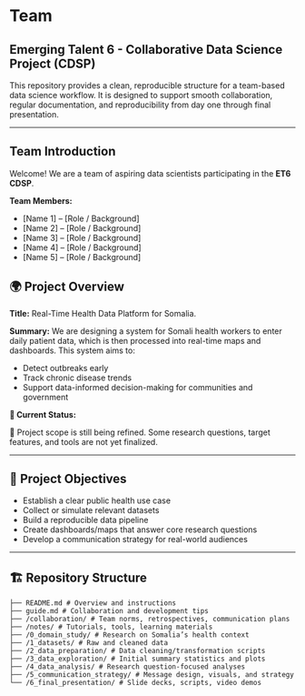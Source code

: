 # Team

## **Emerging Talent 6 - Collaborative Data Science Project (CDSP)**

This repository provides a clean, reproducible structure for a team-based data
science workflow. It is designed to support smooth collaboration, regular
documentation, and reproducibility from day one through final presentation.

---

## Team Introduction

Welcome! We are a team of aspiring data scientists participating in the
**ET6 CDSP**.

**Team Members:**

- [Name 1] – [Role / Background]
- [Name 2] – [Role / Background]
- [Name 3] – [Role / Background]
- [Name 4] – [Role / Background]
- [Name 5] – [Role / Background]

## 🌍 Project Overview

**Title:** Real-Time Health Data Platform for Somalia.

**Summary:**
We are designing a system for Somali health workers to enter daily patient data,
which is then processed into real-time maps and dashboards.
This system aims to:

- Detect outbreaks early
- Track chronic disease trends
- Support data-informed decision-making for communities and government

**📌 Current Status:**

🔧 Project scope is still being refined. Some research questions,
target features, and tools are not yet finalized.

---

## 🧩 Project Objectives

- Establish a clear public health use case
- Collect or simulate relevant datasets
- Build a reproducible data pipeline
- Create dashboards/maps that answer core research questions
- Develop a communication strategy for real-world audiences

---

## 🏗️ Repository Structure

    ├── README.md # Overview and instructions
    ├── guide.md # Collaboration and development tips
    ├── /collaboration/ # Team norms, retrospectives, communication plans
    ├── /notes/ # Tutorials, tools, learning materials
    ├── /0_domain_study/ # Research on Somalia’s health context
    ├── /1_datasets/ # Raw and cleaned data
    ├── /2_data_preparation/ # Data cleaning/transformation scripts
    ├── /3_data_exploration/ # Initial summary statistics and plots
    ├── /4_data_analysis/ # Research question-focused analyses
    ├── /5_communication_strategy/ # Message design, visuals, and strategy
    └── /6_final_presentation/ # Slide decks, scripts, video demos
